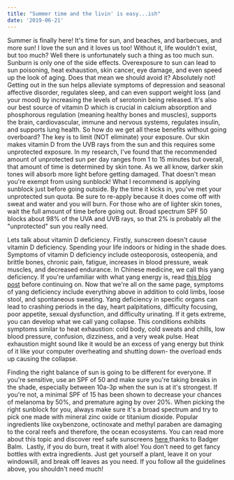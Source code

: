 ```yaml
---
title: "Summer time and the livin' is easy...ish"
date: '2019-06-21'
---
```



Summer is finally here! It's time for sun, and beaches, and barbecues, and more sun! I love the sun and it loves us too! Without it, life wouldn't exist, but too much? Well there is unfortunately such a thing as too much sun. Sunburn is only one of the side effects. Overexposure to sun can lead to sun poisoning, heat exhaustion, skin cancer, eye damage, and even speed up the look of aging. Does that mean we should avoid it? Absolutely not! Getting out in the sun helps alleviate symptoms of depression and seasonal affective disorder, regulates sleep, and can even support weight loss (and your mood) by increasing the levels of serotonin being released. It's also our best source of vitamin D which is crucial in calcium absorption and phosphorous regulation (meaning healthy bones and muscles), supports the brain, cardiovascular, immune and nervous systems, regulates insulin, and supports lung health. So how do we get all these benefits without going overboard? The key is to limit (NOT eliminate) your exposure. Our skin makes vitamin D from the UVB rays from the sun and this requires some unprotected exposure. In my research, I've found that the recommended amount of unprotected sun per day ranges from 1 to 15 minutes but overall, that amount of time is determined by skin tone. As we all know, darker skin tones will absorb more light before getting damaged. That doesn't mean you're exempt from using sunblock! What I recommend is applying sunblock just before going outside. By the time it kicks in, you've met your unprotected sun quota. Be sure to re-apply because it does come off with sweat and water and you will burn. For those who are of lighter skin tones, wait the full amount of time before going out. Broad spectrum SPF 50 blocks about 98% of the UVA and UVB rays, so that 2% is probably all the "unprotected" sun you really need.

Lets talk about vitamin D deficiency. Firstly, sunscreen doesn't cause vitamin D deficiency. Spending your life indoors or hiding in the shade does. Symptoms of vitamin D deficiency include osteoporosis, osteopenia, and brittle bones, chronic pain, fatigue, increases in blood pressure, weak muscles, and decreased endurance. In Chinese medicine, we call this yang deficiency. If you're unfamiliar with what yang energy is, read [this blog post](https://www.acubyang.com/blog/yin-and-yang) before continuing on. Now that we're all on the same page, symptoms of yang deficiency include everything above in addition to cold limbs, loose stool, and spontaneous sweating. Yang deficiency in specific organs can lead to crashing periods in the day, heart palpitations, difficulty focusing, poor appetite, sexual dysfunction, and difficulty urinating. If it gets extreme, you can develop what we call yang collapse. This conditions exhibits symptoms similar to heat exhaustion: cold body, cold sweats and chills, low blood pressure, confusion, dizziness, and a very weak pulse. Heat exhaustion might sound like it would be an excess of yang energy but think of it like your computer overheating and shutting down- the overload ends up causing the collapse.

Finding the right balance of sun is going to be different for everyone. If you're sensitive, use an SPF of 50 and make sure you're taking breaks in the shade, especially between 10a-3p when the sun is at it's strongest. If you're not, a minimal SPF of 15 has been shown to decrease your chances of melanoma by 50%, and premature aging by over 20%. When picking the right sunblock for you, always make sure it's a broad spectrum and try to pick one made with mineral zinc oxide or titanium dioxide. Popular ingredients like oxybenzone, octinoxate and methyl paraben are damaging to the coral reefs and therefore, the ocean ecosystems. You can read more about this topic and discover reef safe sunscreens [here ](https://www.badgerbalm.com/s-35-coral-reef-safe-sunscreen.aspx)thanks to Badger Balm.  Lastly, if you do burn, treat it with aloe! You don't need to get fancy bottles with extra ingredients. Just get yourself a plant, leave it on your windowsill, and break off leaves as you need. If you follow all the guidelines above, you shouldn't need much! 
